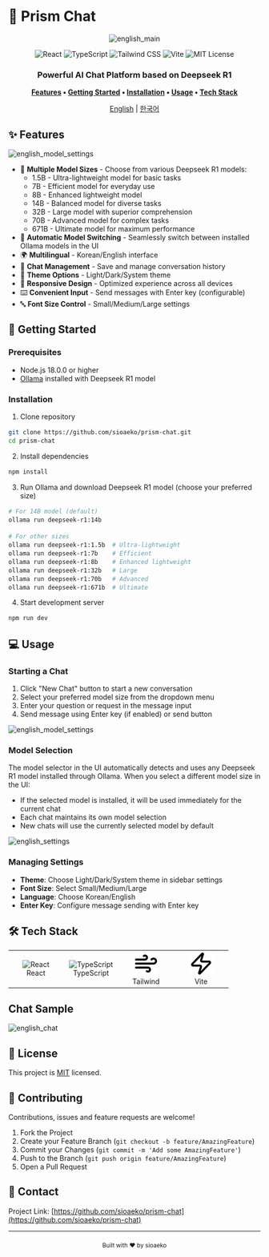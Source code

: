 # 🌈 Prism Chat

<div align="center">
  
![english_main](https://github.com/user-attachments/assets/1b7ef391-ee59-436b-b25f-185bb6ae0d2c)

  <p align="center">
    <img src="https://img.shields.io/badge/React-61DAFB?style=flat-square&logo=react&logoColor=black" alt="React" />
    <img src="https://img.shields.io/badge/TypeScript-3178C6?style=flat-square&logo=typescript&logoColor=white" alt="TypeScript" />
    <img src="https://img.shields.io/badge/Tailwind_CSS-38B2AC?style=flat-square&logo=tailwind-css&logoColor=white" alt="Tailwind CSS" />
    <img src="https://img.shields.io/badge/Vite-646CFF?style=flat-square&logo=vite&logoColor=white" alt="Vite" />
    <img src="https://img.shields.io/badge/license-MIT-blue.svg?style=flat-square" alt="MIT License" />
  </p>

  <h3>Powerful AI Chat Platform based on Deepseek R1</h3>

  <p>
    <b>
      <a href="#-features">Features</a> •
      <a href="#-getting-started">Getting Started</a> •
      <a href="#-installation">Installation</a> •
      <a href="#-usage">Usage</a> •
      <a href="#-tech-stack">Tech Stack</a>
    </b>
  </p>

  [English](README.md) | [한국어](README.ko.md)
</div>

## ✨ Features

![english_model_settings](https://github.com/user-attachments/assets/34c79977-96e8-4570-91b7-0d93b155522e)

- 🤖 **Multiple Model Sizes** - Choose from various Deepseek R1 models:
  - 1.5B - Ultra-lightweight model for basic tasks
  - 7B - Efficient model for everyday use
  - 8B - Enhanced lightweight model
  - 14B - Balanced model for diverse tasks
  - 32B - Large model with superior comprehension
  - 70B - Advanced model for complex tasks
  - 671B - Ultimate model for maximum performance
- 🔄 **Automatic Model Switching** - Seamlessly switch between installed Ollama models in the UI
- 🌍 **Multilingual** - Korean/English interface
- 💬 **Chat Management** - Save and manage conversation history
- 🎨 **Theme Options** - Light/Dark/System theme
- 📱 **Responsive Design** - Optimized experience across all devices
- ⌨️ **Convenient Input** - Send messages with Enter key (configurable)
- 🔤 **Font Size Control** - Small/Medium/Large settings

## 🚀 Getting Started

### Prerequisites

- Node.js 18.0.0 or higher
- [Ollama](https://ollama.ai) installed with Deepseek R1 model

### Installation

1. Clone repository
```bash
git clone https://github.com/sioaeko/prism-chat.git
cd prism-chat
```
2. Install dependencies
```bash
npm install
```

3. Run Ollama and download Deepseek R1 model (choose your preferred size)
```bash
# For 14B model (default)
ollama run deepseek-r1:14b

# For other sizes
ollama run deepseek-r1:1.5b  # Ultra-lightweight
ollama run deepseek-r1:7b    # Efficient
ollama run deepseek-r1:8b    # Enhanced lightweight
ollama run deepseek-r1:32b   # Large
ollama run deepseek-r1:70b   # Advanced
ollama run deepseek-r1:671b  # Ultimate
```

4. Start development server
```bash
npm run dev
```

## 💻 Usage

### Starting a Chat

1. Click "New Chat" button to start a new conversation
2. Select your preferred model size from the dropdown menu
3. Enter your question or request in the message input
4. Send message using Enter key (if enabled) or send button

![english_model_settings](https://github.com/user-attachments/assets/c1718f2d-53c6-439e-8eb4-4a108bae907b)

### Model Selection

The model selector in the UI automatically detects and uses any Deepseek R1 model installed through Ollama. When you select a different model size in the UI:

- If the selected model is installed, it will be used immediately for the current chat
- Each chat maintains its own model selection
- New chats will use the currently selected model by default

![english_settings](https://github.com/user-attachments/assets/0af31ba3-1ec6-4f2d-a8b1-de89eeb71d57)

### Managing Settings

- **Theme**: Choose Light/Dark/System theme in sidebar settings
- **Font Size**: Select Small/Medium/Large
- **Language**: Choose Korean/English
- **Enter Key**: Configure message sending with Enter key

## 🛠 Tech Stack

<div align="center">
  <table>
    <tr>
      <td align="center" width="96">
        <img src="https://techstack-generator.vercel.app/react-icon.svg" alt="React" width="48" height="48" />
        <br>React
      </td>
      <td align="center" width="96">
        <img src="https://techstack-generator.vercel.app/ts-icon.svg" alt="TypeScript" width="48" height="48" />
        <br>TypeScript
      </td>
      <td align="center" width="96">
        <img src="https://raw.githubusercontent.com/lucide-icons/lucide/main/icons/wind.svg" alt="Tailwind" width="48" height="48" />
        <br>Tailwind
      </td>
      <td align="center" width="96">
        <img src="https://raw.githubusercontent.com/lucide-icons/lucide/main/icons/zap.svg" alt="Vite" width="48" height="48" />
        <br>Vite
      </td>
    </tr>
  </table>
</div>

## Chat Sample

![english_chat](https://github.com/user-attachments/assets/68a91c2d-f8d6-47f0-8714-6b23852adab0)


## 📝 License

This project is [MIT](LICENSE) licensed.

## 🤝 Contributing

Contributions, issues and feature requests are welcome!

1. Fork the Project
2. Create your Feature Branch (`git checkout -b feature/AmazingFeature`)
3. Commit your Changes (`git commit -m 'Add some AmazingFeature'`)
4. Push to the Branch (`git push origin feature/AmazingFeature`)
5. Open a Pull Request

## 📧 Contact

Project Link: [https://github.com/sioaeko/prism-chat](https://github.com/sioaeko/prism-chat)

---

<div align="center">
  <sub>Built with ❤️ by sioaeko</sub>
</div>
